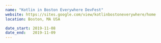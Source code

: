 ```yaml
---
name: "Kotlin in Boston Everywhere DevFest"
website: https://sites.google.com/view/kotlinbostoneverywhere/home
location: Boston, MA USA

date_start: 2019-11-08
date_end:   2019-11-09
---
```

